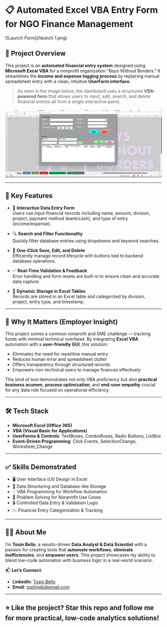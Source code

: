 # 📋 Automated Excel VBA Entry Form for NGO Finance Management

![Launch Form](/launch 1.png)

## 📌 Project Overview

This project is an **automated financial entry system** designed using **Microsoft Excel VBA** for a nonprofit organization "Boys Without Borders." It streamlines the **income and expense logging process** by replacing manual spreadsheet entry with a clean, intuitive **UserForm interface**.

> As seen in the image below, the dashboard uses a structured **VBA-powered form** that allows users to input, edit, search, and delete financial entries all from a single interactive panel.

![VBA Form in Action](/form.png)

---

## 🚀 Key Features

- 🧾 **Interactive Data Entry Form**  
  Users can input financial records including name, amount, division, project, payment method (bank/cash), and type of entry (income/expense).

- 🔍 **Search and Filter Functionality**  
  Quickly filter database entries using dropdowns and keyword searches.

- 💾 **One-Click Save, Edit, and Delete**  
  Efficiently manage record lifecycle with buttons tied to backend database operations.

- ✅ **Real-Time Validation & Feedback**  
  Error handling and form resets are built-in to ensure clean and accurate data capture.

- 📂 **Dynamic Storage in Excel Tables**  
  Records are stored in an Excel table and categorized by division, project, entry type, and timestamp.

---

## 🧠 Why It Matters (Employer Insight)

This project solves a common nonprofit and SME challenge — tracking funds with minimal technical overhead. By integrating **Excel VBA** automation with a **user-friendly GUI**, this solution:

- Eliminates the need for repetitive manual entry
- Reduces human error and spreadsheet clutter
- Offers transparency through structured records
- Empowers non-technical users to manage finances effectively

This kind of tool demonstrates not only VBA proficiency but also **practical business acumen**, **process optimization**, and **end-user empathy** crucial for any data role focused on operational efficiency.

---

## 🛠 Tech Stack

- **Microsoft Excel (Office 365)**  
- **VBA (Visual Basic for Applications)**  
- **UserForms & Controls**: TextBoxes, ComboBoxes, Radio Buttons, ListBox  
- **Event-Driven Programming**: Click Events, SelectionChange, Worksheet_Change

---

## ✅ Skills Demonstrated

- 🖥️ User Interface (UI) Design in Excel  
- 🧩 Data Structuring and Database-like Storage  
- 💡 VBA Programming for Workflow Automation  
- 🧠 Problem Solving for Nonprofit Use Cases  
- 🔒 Controlled Data Entry & Validation Logic  
- 📉 Financial Entry Categorization & Tracking

---

## 👨‍💼 About Me

I’m **Tosin Bello**, a results-driven **Data Analyst & Data Scientist** with a passion for creating tools that **automate workflows**, **eliminate inefficiencies**, and **empower users**. This project showcases my ability to blend low-code automation with business logic in a real-world scenario.

📬 **Let’s Connect**:  
- **LinkedIn**: [Tosin Bello](https://www.linkedin.com/in/tosinbellofin)  
- **Email**: toshineb@email.com

---

## ⭐ Like the project? Star this repo and follow me for more practical, low-code analytics solutions!
